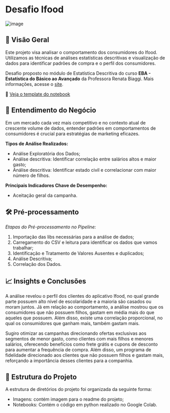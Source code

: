 # Desafio Ifood

![image](https://github.com/user-attachments/assets/d144ec65-183c-4812-a687-05fb87e40a3e)


## 📌 Visão Geral
Este projeto visa analisar o comportamento dos consumidores do Ifood. Utilizamos as técnicas de análises estatísticas descritivas e visualização de dados para identificar padrões de compra e o perfil dos consumidores.

Desafio proposto no módulo de Estatística Descritiva do curso **EBA - Estatística do Básico ao Avançado** da Professora Renata Biaggi. Mais informações, acesse o [site](https://renatabiaggi.com/eba/).

📄 [Veja o template do notebook](Análise_Exploratória_Ifood.ipynb)

## 💼 Entendimento do Negócio

Em um mercado cada vez mais competitivo e no contexto atual de crescente volume de dados, entender padrões em comportamentos de consumidores é crucial para estratégias de marketing eficazes.

**Tipos de Análise Realizados:**
- Análise Exploratória dos Dados;
- Análise descritiva: Identificar correlação entre salários altos e maior gasto;
- Análise descritiva: Identificar estado civil e correlacionar com maior número de filhos.

**Principais Indicadores Chave de Desempenho:**
- Aceitação geral da campanha.

## 🛠 Pré-processamento 

_Etapas do Pré-processamento no Pipeline:_

1. Importação das libs necessárias para a análise de dados;
2. Carregamento do CSV e leitura para identificar os dados que vamos trabalhar;
3. Identificação e Tratamento de Valores Ausentes e duplicados;
4. Análise Descritiva;
5. Correlação dos Dados.


## 📈 Insights e Conclusões

A análise revelou o perfil dos clientes do aplicativo Ifood, no qual grande parte possuem alto nível de escolaridade e a maioria são casados ou moram juntos. Já em relação ao comportamento, a análise mostrou que os consumidores que não possuem filhos, gastam em média mais do que aqueles que possuem. Além disso, existe uma correlação proporcional, no qual os consumidores que ganham mais, também gastam mais.

Sugiro otimizar as campanhas direcionando ofertas exclusivas aos segmentos de menor gasto, como clientes com mais filhos e menores salários, oferecendo benefícios como frete grátis e cupons de desconto para aumentar a frequência de compra. Além disso, um programa de fidelidade direcionado aos clientes que não possuem filhos e gastam mais, reforçando a importância desses clientes para a companhia.

## 📜 Estrutura do Projeto

A estrutura de diretórios do projeto foi organizada da seguinte forma:

- Imagens: contém imagem para o readme do projeto;
- Notebooks: Contém o código em python realizado no Google Colab.


